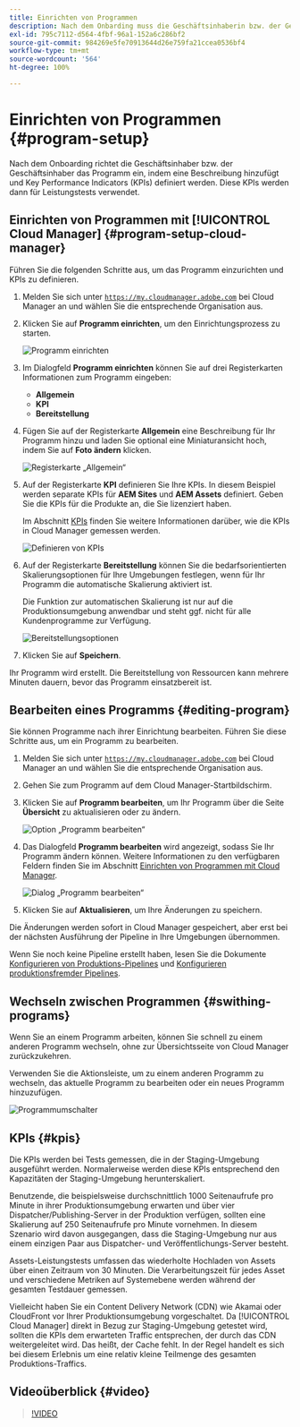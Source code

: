 ```yaml
---
title: Einrichten von Programmen
description: Nach dem Onbarding muss die Geschäftsinhaberin bzw. der Geschäftsinhaber verschiedene Ersteinstellungen am Programm vornehmen.
exl-id: 795c7112-d564-4fbf-96a1-152a6c286bf2
source-git-commit: 984269e5fe70913644d26e759fa21ccea0536bf4
workflow-type: tm+mt
source-wordcount: '564'
ht-degree: 100%

---
```



# Einrichten von Programmen {#program-setup}

Nach dem Onboarding richtet die Geschäftsinhaber bzw. der Geschäftsinhaber das Programm ein, indem eine Beschreibung hinzufügt und Key Performance Indicators (KPIs) definiert werden. Diese KPIs werden dann für Leistungstests verwendet.

## Einrichten von Programmen mit [!UICONTROL Cloud Manager] {#program-setup-cloud-manager}

Führen Sie die folgenden Schritte aus, um das Programm einzurichten und KPIs zu definieren.

1. Melden Sie sich unter [`https://my.cloudmanager.adobe.com`](https://my.cloudmanager.adobe.com) bei Cloud Manager an und wählen Sie die entsprechende Organisation aus.

1. Klicken Sie auf **Programm einrichten**, um den Einrichtungsprozess zu starten.

   ![Programm einrichten](/help/assets/set-up-program/setup1.png)

1. Im Dialogfeld **Programm einrichten** können Sie auf drei Registerkarten Informationen zum Programm eingeben:

   * **Allgemein**
   * **KPI**
   * **Bereitstellung**

1. Fügen Sie auf der Registerkarte **Allgemein** eine Beschreibung für Ihr Programm hinzu und laden Sie optional eine Miniaturansicht hoch, indem Sie auf **Foto ändern** klicken.

   ![Registerkarte „Allgemein“](/help/assets/Setup_Program-General.png)

1. Auf der Registerkarte **KPI** definieren Sie Ihre KPIs. In diesem Beispiel werden separate KPIs für **AEM Sites** und **AEM Assets** definiert. Geben Sie die KPIs für die Produkte an, die Sie lizenziert haben.

   Im Abschnitt [KPIs](#kpis) finden Sie weitere Informationen darüber, wie die KPIs in Cloud Manager gemessen werden.

   ![Definieren von KPIs](/help/assets/Setup_Program-KPIs.png)

1. Auf der Registerkarte **Bereitstellung** können Sie die bedarfsorientierten Skalierungsoptionen für Ihre Umgebungen festlegen, wenn für Ihr Programm die automatische Skalierung aktiviert ist.

   Die Funktion zur automatischen Skalierung ist nur auf die Produktionsumgebung anwendbar und steht ggf. nicht für alle Kundenprogramme zur Verfügung.

   ![Bereitstellungsoptionen](/help/assets/Setup_Program-Provisioning.png)

1. Klicken Sie auf **Speichern**.

Ihr Programm wird erstellt. Die Bereitstellung von Ressourcen kann mehrere Minuten dauern, bevor das Programm einsatzbereit ist.

## Bearbeiten eines Programms {#editing-program}

Sie können Programme nach ihrer Einrichtung bearbeiten. Führen Sie diese Schritte aus, um ein Programm zu bearbeiten.

1. Melden Sie sich unter [`https://my.cloudmanager.adobe.com`](https://my.cloudmanager.adobe.com) bei Cloud Manager an und wählen Sie die entsprechende Organisation aus.

1. Gehen Sie zum Programm auf dem Cloud Manager-Startbildschirm.

1. Klicken Sie auf **Programm bearbeiten**, um Ihr Programm über die Seite **Übersicht** zu aktualisieren oder zu ändern.

   ![Option „Programm bearbeiten“](/help/assets/set-up-program/edit-program1.png)

1. Das Dialogfeld **Programm bearbeiten** wird angezeigt, sodass Sie Ihr Programm ändern können. Weitere Informationen zu den verfügbaren Feldern finden Sie im Abschnitt [Einrichten von Programmen mit Cloud Manager](#program-setup-cloud-manager).

   ![Dialog „Programm bearbeiten“](/help/assets/set-up-program/edit-program-general.png)

1. Klicken Sie auf **Aktualisieren**, um Ihre Änderungen zu speichern.

Die Änderungen werden sofort in Cloud Manager gespeichert, aber erst bei der nächsten Ausführung der Pipeline in Ihre Umgebungen übernommen.

Wenn Sie noch keine Pipeline erstellt haben, lesen Sie die Dokumente [Konfigurieren von Produktions-Pipelines](/help/using/production-pipelines.md) und [Konfigurieren produktionsfremder Pipelines](/help/using/non-production-pipelines.md).

## Wechseln zwischen Programmen {#swithing-programs}

Wenn Sie an einem Programm arbeiten, können Sie schnell zu einem anderen Programm wechseln, ohne zur Übersichtsseite von Cloud Manager zurückzukehren.

Verwenden Sie die Aktionsleiste, um zu einem anderen Programm zu wechseln, das aktuelle Programm zu bearbeiten oder ein neues Programm hinzuzufügen.

![Programmumschalter](/help/assets/set-up-program/setup2.png)

## KPIs {#kpis}

Die KPIs werden bei Tests gemessen, die in der Staging-Umgebung ausgeführt werden. Normalerweise werden diese KPIs entsprechend den Kapazitäten der Staging-Umgebung herunterskaliert.

Benutzende, die beispielsweise durchschnittlich 1000 Seitenaufrufe pro Minute in ihrer Produktionsumgebung erwarten und über vier Dispatcher/Publishing-Server in der Produktion verfügen, sollten eine Skalierung auf 250 Seitenaufrufe pro Minute vornehmen. In diesem Szenario wird davon ausgegangen, dass die Staging-Umgebung nur aus einem einzigen Paar aus Dispatcher- und Veröffentlichungs-Server besteht.

Assets-Leistungstests umfassen das wiederholte Hochladen von Assets über einen Zeitraum von 30 Minuten. Die Verarbeitungszeit für jedes Asset und verschiedene Metriken auf Systemebene werden während der gesamten Testdauer gemessen.

Vielleicht haben Sie ein Content Delivery Network (CDN) wie Akamai oder CloudFront vor Ihrer Produktionsumgebung vorgeschaltet. Da [!UICONTROL Cloud Manager] direkt in Bezug zur Staging-Umgebung getestet wird, sollten die KPIs dem erwarteten Traffic entsprechen, der durch das CDN weitergeleitet wird. Das heißt, der Cache fehlt. In der Regel handelt es sich bei diesem Erlebnis um eine relativ kleine Teilmenge des gesamten Produktions-Traffics.

## Videoüberblick {#video}

>[!VIDEO](https://video.tv.adobe.com/v/26313/)
